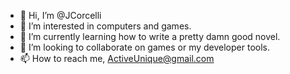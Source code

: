 - 👋 Hi, I’m @JCorcelli
- 👀 I’m interested in computers and games.
- 🌱 I’m currently learning how to write a pretty damn good novel.
- 💞️ I’m looking to collaborate on games or my developer tools.
- 📫 How to reach me, ActiveUnique@gmail.com

<!---
JCorcelli/JCorcelli is a ✨ special ✨ repository because its `README.md` (this file) appears on your GitHub profile.
You can click the Preview link to take a look at your changes.
--->

